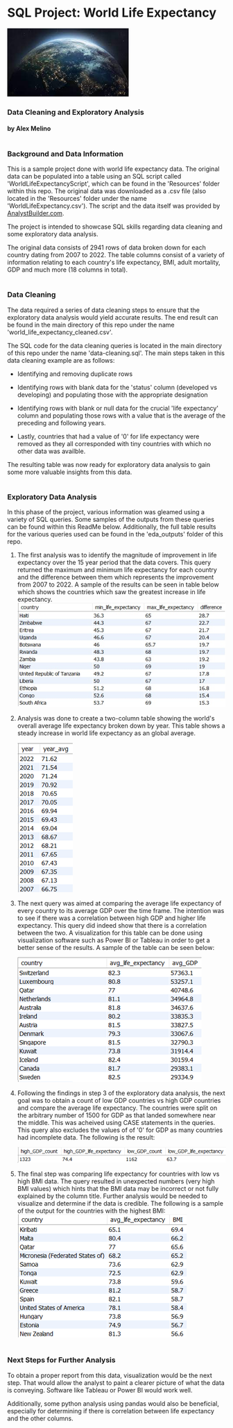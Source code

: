 # SQL Project: World Life Expectancy
![Header](Resources/header_image.png)
### Data Cleaning and Exploratory Analysis

#### by Alex Melino

#

### Background and Data Information

This is a sample project done with world life expectancy data. The original data can be populated into a table using an SQL script called 'WorldLifeExpectancyScript', which can be found in the 'Resources' folder within this repo. The original data was downloaded as a .csv file (also located in the 'Resources' folder under the name 'WorldLifeExpectancy.csv'). The script and the data itself was provided by [AnalystBuilder.com](https://www.analystbuilder.com/).

The project is intended to showcase SQL skills regarding data cleaning and some exploratory data analysis.

The original data consists of 2941 rows of data broken down for each country dating from 2007 to 2022. The table columns consist of a variety of information relating to each country's life expectancy, BMI, adult mortality, GDP and much more (18 columns in total).
#

### Data Cleaning

The data required a series of data cleaning steps to ensure that the exploratory data analysis would yield accurate results. The end result can be found in the main directory of this repo under the name 'world_life_expectancy_cleaned.csv'.

The SQL code for the data cleaning queries is located in the main directory of this repo under the name 'data-cleaning.sql'. The main steps taken in this data cleaning example are as follows:

- Identifying and removing duplicate rows

- Identifying rows with blank data for the 'status' column (developed vs developing) and populating those with the appropriate designation

- Identifying rows with blank or null data for the crucial 'life expectancy' column and populating those rows with a value that is the average of the preceding and following years.

- Lastly, countries that had a value of '0' for life expectancy were removed as they all corresponded with tiny countries with which no other data was availble.

The resulting table was now ready for exploratory data analysis to gain some more valuable insights from this data.
#

### Exploratory Data Analysis

In this phase of the project, various information was gleamed using a variety of SQL queries. Some samples of the outputs from these queries can be found within this ReadMe below. Additionally, the full table results for the various queries used can be found in the 'eda_outputs' folder of this repo.

1. The first analysis was to identify the magnitude of improvement in life expectancy over the 15 year period that the data covers. This query returned the maximum and minimum life expectancy for each country and the difference between them which represents the improvement from 2007 to 2022. A sample of the results can be seen in table below which shows the countries which saw the greatest increase in life expectancy.
![Output 1](Images/life_expectancy_min_max_difference.png)



2. Analysis was done to create a two-column table showing the world's overall average life expectancy broken down by year. This table shows a steady increase in world life expectancy as an global average.

    ![Output 2](Images/life_expectancy_world_yearly_average.png)

3. The next query was aimed at comparing the average life expectancy of every country to its average GDP over the time frame. The intention was to see if there was a correlation between high GDP and higher life expectancy. This query did indeed show that there is a correlation between the two. A visualization for this table can be done using visualization software such as Power BI or Tableau in order to get a better sense of the results. A sample of the table can be seen below:

    ![Output 3](Images/life_expectancy_vs_avg_GDP.png)

4. Following the findings in step 3 of the exploratory data analysis, the next goal was to obtain a count of low GDP countries vs high GDP countries and compare the average life expectancy. The countries were split on the arbitrary number of 1500 for GDP as that landed somewhere near the middle. This was acheived using CASE statements in the queries. This query also excludes the values of of '0' for GDP as many countries had incomplete data. The following is the result:

    ![Output 4](Images/life_expectancy_high_vs_low_GDP.png)

5. The final step was comparing life expectancy for countries with low vs high BMI data. The query resulted in unexpected numbers (very high BMI values) which hints that the BMI data may be incorrect or not fully explained by the column title. Further analysis would be needed to visualize and determine if the data is credible. The following is a sample of the output for the countries with the highest BMI:
    ![Output 5](Images/life_expectancy_avg_BMI.png)
#

### Next Steps for Further Analysis

To obtain a proper report from this data, visualization would be the next step. That would allow the analyst to paint a clearer picture of what the data is conveying. Software like Tableau or Power BI would work well. 

Additionally, some python analysis using pandas would also be beneficial, especially for determining if there is correlation between life expectancy and the other columns. 




